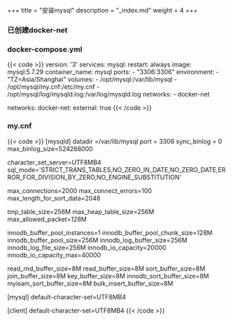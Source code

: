 +++
title = "安装mysql"
description = "_index.md"
weight = 4
+++

### 已创建docker-net
### docker-compose.yml
{{< code >}}
version: '3'
services:
  mysql:
    restart: always
    image: mysql:5.7.29
    container_name: mysql
    ports:
      - "3306:3306"
    environment:
      - "TZ=Asia/Shanghai"
    volumes:
      - /opt/mysql:/var/lib/mysql
      - /opt/mysql/my.cnf:/etc/my.cnf
      - /opt/mysql/log/mysqld.log:/var/log/mysqld.log
    networks:
      - docker-net

networks:
  docker-net:
    external: true
{{< /code >}}

### my.cnf
{{< code >}}
[mysqld]
datadir =/var/lib/mysql
port = 3306
sync_binlog	= 0
max_binlog_size=524288000

character_set_server=UTF8MB4
sql_mode='STRICT_TRANS_TABLES,NO_ZERO_IN_DATE,NO_ZERO_DATE,ERROR_FOR_DIVISION_BY_ZERO,NO_ENGINE_SUBSTITUTION'

max_connections=2000
max_connect_errors=100
max_length_for_sort_data=2048

tmp_table_size=256M
max_heap_table_size=256M
max_allowed_packet=128M

innodb_buffer_pool_instances=1
innodb_buffer_pool_chunk_size=128M
innodb_buffer_pool_size=256M
innodb_log_buffer_size=256M
innodb_log_file_size=256M
innodb_io_capacity=20000
innodb_io_capacity_max=40000

read_rnd_buffer_size=8M
read_buffer_size=8M
sort_buffer_size=8M
join_buffer_size=8M
key_buffer_size=8M
innodb_sort_buffer_size=8M
myisam_sort_buffer_size=8M
bulk_insert_buffer_size=8M

[mysql]
default-character-set=UTF8MB4

[client]
default-character-set=UTF8MB4
{{< /code >}}